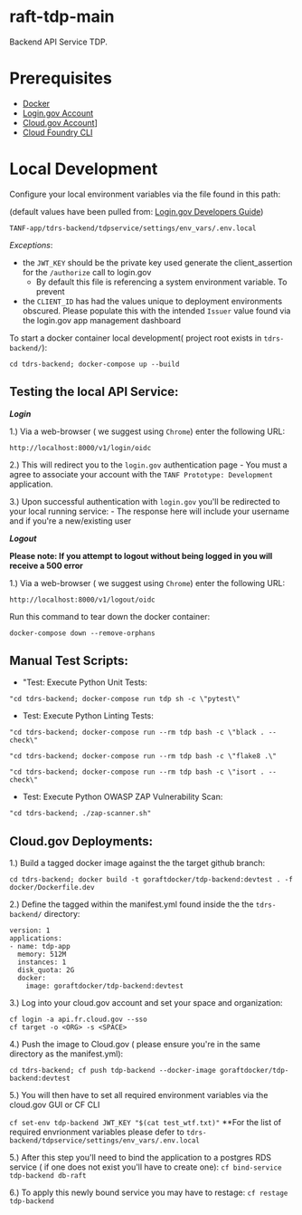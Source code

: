 # raft-tdp-main

Backend API Service TDP.

# Prerequisites

-   [Docker](https://docs.docker.com/docker-for-mac/install/)
-   [Login.gov Account](https://login.gov/)
-   [Cloud.gov Account](https://cloud.gov/)]
-   [Cloud Foundry CLI](https://docs.cloudfoundry.org/cf-cli/install-go-cli.html)

# Local Development

Configure your local environment variables via the file found in this path:

(default values have been pulled from: [Login.gov Developers Guide](https://developers.login.gov/oidc/))

`TANF-app/tdrs-backend/tdpservice/settings/env_vars/.env.local`

_Exceptions_:

-   the `JWT_KEY` should be the private key used generate the client_assertion for the `/authorize` call to login.gov
    -   By default this file is referencing a system environment variable. To prevent
-   the `CLIENT_ID` has had the values unique to deployment environments obscured. Please populate this with the intended `Issuer` value found via the login.gov app management dashboard

To start a docker container local development( project root exists in `tdrs-backend/`):

```
cd tdrs-backend; docker-compose up --build
```

## Testing the local API Service:

**_Login_**

1.) Via a web-browser ( we suggest using `Chrome`) enter the following URL:

```
http://localhost:8000/v1/login/oidc
```

2.) This will redirect you to the `login.gov` authentication page - You must a agree to associate your account with the `TANF Prototype: Development` application.

3.) Upon successful authentication with `login.gov` you'll be redirected to your local running service: - The response here will include your username and if you're a new/existing user

**_Logout_**

**Please note: If you attempt to logout without being logged in you will receive a 500 error**

1.) Via a web-browser ( we suggest using `Chrome`) enter the following URL:

```
http://localhost:8000/v1/logout/oidc
```

Run this command to tear down the docker container:

```
docker-compose down --remove-orphans
```

## Manual Test Scripts:

-   "Test: Execute Python Unit Tests:

`"cd tdrs-backend; docker-compose run tdp sh -c \"pytest\"`

-   Test: Execute Python Linting Tests:

`"cd tdrs-backend; docker-compose run --rm tdp bash -c \"black . --check\"`

`"cd tdrs-backend; docker-compose run --rm tdp bash -c \"flake8 .\"`

`"cd tdrs-backend; docker-compose run --rm tdp bash -c \"isort . -- check\"`

-   Test: Execute Python OWASP ZAP Vulnerability Scan:

`"cd tdrs-backend; ./zap-scanner.sh"`

## Cloud.gov Deployments:

1.) Build a tagged docker image against the the target github branch:

`cd tdrs-backend; docker build -t goraftdocker/tdp-backend:devtest . -f docker/Dockerfile.dev`

2.) Define the tagged within the manifest.yml found inside the the `tdrs-backend/` directory:

```
version: 1
applications:
- name: tdp-app
  memory: 512M
  instances: 1
  disk_quota: 2G
  docker:
    image: goraftdocker/tdp-backend:devtest
```

3.) Log into your cloud.gov account and set your space and organization:

```
cf login -a api.fr.cloud.gov --sso
cf target -o <ORG> -s <SPACE>
```

4.) Push the image to Cloud.gov ( please ensure you're in the same directory as the manifest.yml):

`cd tdrs-backend; cf push tdp-backend --docker-image goraftdocker/tdp-backend:devtest`

5.) You will then have to set all required environment variables via the cloud.gov GUI or CF CLI

`cf set-env tdp-backend JWT_KEY "$(cat test_wtf.txt)"`
\*\*For the list of required envrionment variables please defer to `tdrs-backend/tdpservice/settings/env_vars/.env.local`

5.) After this step you'll need to bind the application to a postgres RDS service ( if one does not exist you'll have to create one):
`cf bind-service tdp-backend db-raft`

6.) To apply this newly bound service you may have to restage:
`cf restage tdp-backend`
